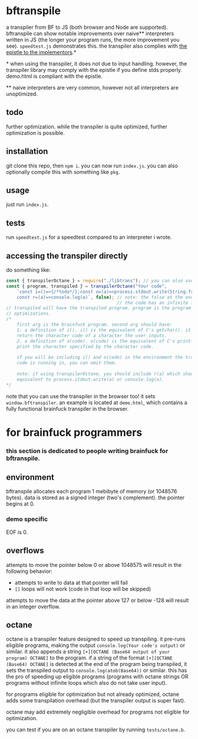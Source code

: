 # bftranspile
a transpiler from BF to JS (both browser and Node are supported). bftranspile can show notable improvements over naive** interpreters written in JS (the longer your program runs, the more improvement you see). `speedtest.js` demonstrates this. the transpiler also complies with [the epistle to the implementors](http://brainfuck.org/epistle.html).*

\* when using the transpiler, it does not due to input handling. however, the transpiler library may comply with the epistle if you define stds properly. demo.html is compliant with the epistle.

** naive interpreters are very common, however not all interpreters are unoptimized.

## todo
further optimization. while the transpiler is quite optimized, further optimization is possible.

## installation
git clone this repo, then `npm i`. you can now run `index.js`. you can also optionally compile this with something like `pkg`.

## usage
just run `index.js`.

## tests
run `speedtest.js` for a speedtest compared to an interpreter i wrote.

## accessing the transpiler directly
do something like:
```javascript
const { transpilerOctane } = require("./libtrans"); // you can also use transpiler.
const { program, transpiled } = transpilerOctane("Your code",
    `const i=()=>{/*todo*/};const o=(a)=>process.stdout.write(String.fromCharCode(a);
    const r=(a)=>console.log(a)`, false); // note: the false at the end is for if
                                          // the code has an infinite loop.
// transpiled will have the transpiled program. program is the program rewritten with
// optimizations.
/*
    first arg is the brainfuck program. second arg should have:
    1. a definition of i(). i() is the equivalent of C's getchar(). it should
    return the character code of a character the user inputs.
    2. a definition of o(code). o(code) is the equivalent of C's printf(). it should
    print the character specified by the character code.
    
    if you will be including i() and o(code) in the environment the transpiled
    code is running in, you can omit them.
    
    note: if using transpilerOctane, you should include r(a) which should be
    equivalent to process.stdout.write(a) or console.log(a).
*/
```
note that you can use the transpiler in the browser too! it sets `window.bftranspiler`. an example is located at `demo.html`, which contains a fully functional brainfuck transpiler in the browser.

# for brainfuck programmers
### this section is dedicated to people writing brainfuck for bftranspile.
## environment
bftranspile allocates each program 1 mebibyte of memory (or 1048576 bytes). data is stored as a signed integer (two's complement). the pointer begins at 0.
### demo specific
EOF is 0.
## overflows
attempts to move the pointer below 0 or above 1048575 will result in the following behavior:
* attempts to write to data at that pointer will fail
* `[]` loops will not work (code in that loop will be skipped)

attempts to move the data at the pointer above 127 or below -128 will result in an integer overflow.
## octane
octane is a transpiler feature designed to speed up transpiling. it pre-runs eligible programs, making the output `console.log(Your code's output)` or similar. it also appends a string `[+][OCTANE (Base64 output of your program) OCTANE]` to the program. if a string of the format `[+][OCTANE (Base64) OCTANE]` is detected at the end of the program being transpiled, it sets the transpiled output to `console.log(atob(Base64))` or similar. this has the pro of speeding up eligible programs (programs with octane strings OR programs without infinite loops which also do not take user input).

for programs eligible for optimization but not already optimized, octane adds some transpilation overhead (but the transpiler output is super fast).

octane may add extremely negligible overhead for programs not eligible for optimization.

you can test if you are on an octane transpiler by running `tests/octane.b`.

